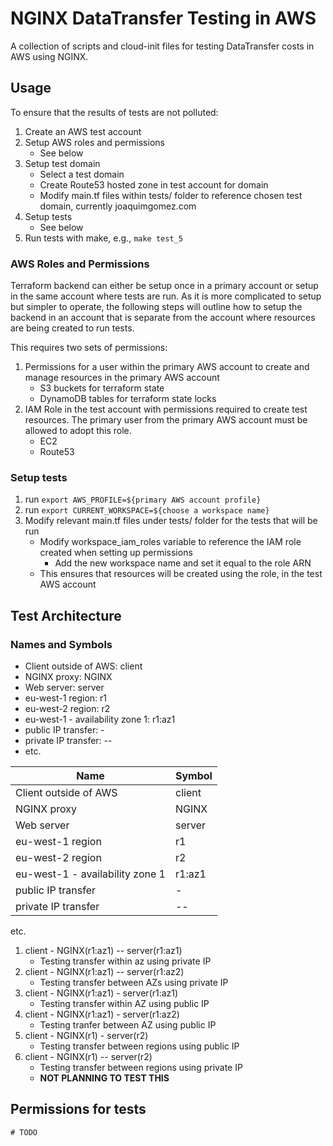# NGINX DataTransfer Testing in AWS

A  collection of scripts and cloud-init files for testing DataTransfer costs in AWS using NGINX.

## Usage

To ensure that the results of tests are not polluted:

1. Create an AWS test account
2. Setup AWS roles and permissions
    - See below
3. Setup test domain
    - Select a test domain 
    - Create Route53 hosted zone in test account for domain
    - Modify main.tf files within tests/ folder to reference chosen test domain, currently joaquimgomez.com
4. Setup tests 
    - See below
5. Run tests with make, e.g., `make test_5`

### AWS Roles and Permissions

Terraform backend can either be setup once in a primary account or setup in the same account where tests are run. 
As it is more complicated to setup but simpler to operate, the following steps will outline how to setup the backend in an account that is separate from 
the account where resources are being created to run tests. 

This requires two sets of permissions:

1. Permissions for a user within the primary AWS account to create and manage resources in the primary AWS account
    - S3 buckets for terraform state
    - DynamoDB tables for terraform state locks
2. IAM Role in the test account with permissions required to create test resources. The primary user from the primary AWS account must be allowed to adopt this role.
    - EC2
    - Route53 

### Setup tests

1. run `export AWS_PROFILE=${primary AWS account profile}`
2. run `export CURRENT_WORKSPACE=${choose a workspace name}`
3. Modify relevant main.tf files under tests/ folder for the tests that will be run 
    - Modify workspace_iam_roles variable to reference the IAM role created when setting up permissions 
        - Add the new workspace name and set it equal to the role ARN
    - This ensures that resources will be created using the role, in the test AWS account

## Test Architecture

### Names and Symbols

- Client outside of AWS: client
- NGINX proxy: NGINX
- Web server: server
- eu-west-1 region: r1
- eu-west-2 region: r2
- eu-west-1 - availability zone 1: r1:az1
- public IP transfer: - 
- private IP transfer: -- 
- etc.

Name | Symbol
--- | ---
Client outside of AWS| client
NGINX proxy| NGINX
Web server| server
eu-west-1 region| r1
eu-west-2 region| r2
eu-west-1 - availability zone 1| r1:az1
public IP transfer| - 
private IP transfer| -- 
etc.

1. client - NGINX(r1:az1) -- server(r1:az1)
    - Testing transfer within az using private IP
2. client - NGINX(r1:az1) -- server(r1:az2)
    - Testing transfer between AZs using private IP
3. client - NGINX(r1:az1) - server(r1:az1)
    - Testing transfer within AZ using public IP
4. client - NGINX(r1:az1) - server(r1:az2)
    - Testing tranfer between AZ using public IP
5. client - NGINX(r1) - server(r2)
    - Testing transfer between regions using public IP
6. client - NGINX(r1) -- server(r2)
    - Testing transfer between regions using private IP 
    - **NOT PLANNING TO TEST THIS**
    
## Permissions for tests
    
    # TODO
